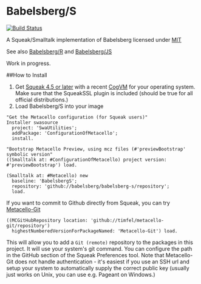 Babelsberg/S
=============
[![Build Status](https://travis-ci.org/babelsberg/babelsberg-s.png?branch=master)](https://travis-ci.org/babelsberg/babelsberg-s)

A Squeak/Smalltalk implementation of Babelsberg licensed under [MIT](https://github.com/babelsberg/babelsberg-s/blob/master/LICENSE)

See also [Babelsberg/R](https://github.com/babelsberg/babelsberg-r) and [Babelsberg/JS](https://github.com/babelsberg/babelsberg-js)

Work in progress.

##How to Install

1. Get [Squeak 4.5 or later](http://www.squeak.org) with a recent [CogVM](http://www.mirandabanda.org/files/Cog/VM/) for your operating system. Make sure that the SqueakSSL plugin is included (should be true for all official distributions.)
2. Load Babelsberg/S into your image

```Smalltalk
"Get the Metacello configuration (for Squeak users)"
Installer swasource
  project: 'SwaUtilities';
  addPackage: 'ConfigurationOfMetacello';
  install.

"Bootstrap Metacello Preview, using mcz files (#'previewBootstrap' symbolic version"
((Smalltalk at: #ConfigurationOfMetacello) project version: #'previewBootstrap') load.

(Smalltalk at: #Metacello) new
  baseline: 'BabelsbergS';
  repository: 'github://babelsberg/babelsberg-s/repository';
  load.
```

If you want to commit to Github directly from Squeak, you can try [Metacello-Git](https://github.com/timfel/metacello-git)
```Smalltalk
((MCGitHubRepository location: 'github://timfel/metacello-git/repository')
  highestNumberedVersionForPackageNamed: 'Metacello-Git') load.
```
This will allow you to add a `Git (remote)` repository to the packages in this project. It will use your system's git command. You can configure the path in the GitHub section of the Squeak Preferences tool. Note that Metacello-Git does not handle authentication - it's easiest if you use an SSH url and setup your system to automatically supply the correct public key (usually just works on Unix, you can use e.g. Pageant on Windows.)
